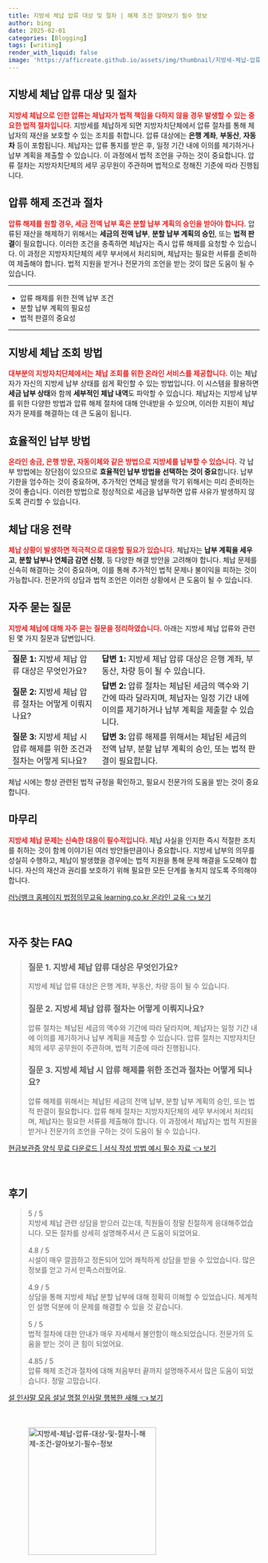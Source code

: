 ```yaml
---
title: 지방세 체납 압류 대상 및 절차 | 해제 조건 알아보기 필수 정보
author: bing
date: 2025-02-01
categories: [Blogging]
tags: [writing]
render_with_liquid: false
image: 'https://afficreate.github.io/assets/img/thumbnail/지방세-체납-압류-대상-및-절차-|-해제-조건-알아보기-필수-정보.webp'
---
```



<h2 id='지방세 체납 압류 대상 및 절차'>지방세 체납 압류 대상 및 절차</h2>

<p><b><span style="color: #ee2323;">지방세 체납으로 인한 압류는 체납자가 법적 책임을 다하지 않을 경우 발생할 수 있는 중요한 법적 절차입니다.</span></b>  지방세를 체납하게 되면 지방자치단체에서 압류 절차를 통해 체납자의 재산을 보호할 수 있는 조치를 취합니다. 압류 대상에는 <b>은행 계좌</b>, <b>부동산</b>, <b>자동차</b> 등이 포함됩니다. 체납자는 압류 통지를 받은 후, 일정 기간 내에 이의를 제기하거나 납부 계획을 제출할 수 있습니다. 이 과정에서 법적 조언을 구하는 것이 중요합니다. 압류 절차는 지방자치단체의 세무 공무원이 주관하며 법적으로 정해진 기준에 따라 진행됩니다.</p>

<h2 id='압류 해제 조건과 절차'>압류 해제 조건과 절차</h2>

<p><b><span style="color: #ee2323;">압류 해제를 원할 경우, 세금 전액 납부 혹은 분할 납부 계획의 승인을 받아야 합니다.</span></b> 압류된 재산을 해제하기 위해서는 <b>세금의 전액 납부</b>, <b>분할 납부 계획의 승인</b>, 또는 <b>법적 판결</b>이 필요합니다. 이러한 조건을 충족하면 체납자는 즉시 압류 해제를 요청할 수 있습니다. 이 과정은 지방자치단체의 세무 부서에서 처리되며, 체납자는 필요한 서류를 준비하여 제출해야 합니다. 법적 지원을 받거나 전문가의 조언을 받는 것이 많은 도움이 될 수 있습니다.</p>

<hr />

<ul>
    <li>압류 해제를 위한 전액 납부 조건</li>
    <li>분할 납부 계획의 필요성</li>
    <li>법적 판결의 중요성</li>
</ul>

<hr />

<h2 id='지방세 체납 조회 방법'>지방세 체납 조회 방법</h2>

<p><b><span style="color: #ee2323;">대부분의 지방자치단체에서는 체납 조회를 위한 온라인 서비스를 제공합니다.</span></b> 이는 체납자가 자신의 지방세 납부 상태를 쉽게 확인할 수 있는 방법입니다. 이 시스템을 활용하면 <b>세금 납부 상태</b>와 함께 <b>세부적인 체납 내역</b>도 파악할 수 있습니다. 체납자는 지방세 납부를 위한 다양한 방법과 압류 해제 절차에 대해 안내받을 수 있으며, 이러한 지원이 체납자가 문제를 해결하는 데 큰 도움이 됩니다.</p>

<h2 id='효율적인 납부 방법'>효율적인 납부 방법</h2>

<p><b><span style="color: #ee2323;">온라인 송금, 은행 방문, 자동이체와 같은 방법으로 지방세를 납부할 수 있습니다.</span></b> 각 납부 방법에는 장단점이 있으므로 <b>효율적인 납부 방법을 선택하는 것이 중요</b>합니다. 납부 기한을 엄수하는 것이 중요하며, 추가적인 연체금 발생을 막기 위해서는 미리 준비하는 것이 좋습니다. 이러한 방법으로 정상적으로 세금을 납부하면 압류 사유가 발생하지 않도록 관리할 수 있습니다.</p>

<h2 id='체납 대응 전략'>체납 대응 전략</h2>

<p><b><span style="color: #ee2323;">체납 상황이 발생하면 적극적으로 대응할 필요가 있습니다.</span></b> 체납자는 <b>납부 계획을 세우고</b>, <b>분할 납부나 연체금 감면 신청</b>, 등 다양한 해결 방안을 고려해야 합니다. 체납 문제를 신속히 해결하는 것이 중요하며, 이를 통해 추가적인 법적 문제나 불이익을 피하는 것이 가능합니다. 전문가의 상담과 법적 조언은 이러한 상황에서 큰 도움이 될 수 있습니다.</p>

<h2 id='자주 묻는 질문'>자주 묻는 질문</h2>

<p><b><span style="color: #ee2323;">지방세 체납에 대해 자주 묻는 질문을 정리하였습니다.</span></b> 아래는 지방세 체납 압류와 관련된 몇 가지 질문과 답변입니다.</p>

<table>
    <tr>
        <td><b>질문 1:</b> 지방세 체납 압류 대상은 무엇인가요?</td>
        <td><b>답변 1:</b> 지방세 체납 압류 대상은 은행 계좌, 부동산, 차량 등이 될 수 있습니다.</td>
    </tr>
    <tr>
        <td><b>질문 2:</b> 지방세 체납 압류 절차는 어떻게 이뤄지나요?</td>
        <td><b>답변 2:</b> 압류 절차는 체납된 세금의 액수와 기간에 따라 달라지며, 체납자는 일정 기간 내에 이의를 제기하거나 납부 계획을 제출할 수 있습니다.</td>
    </tr>
    <tr>
        <td><b>질문 3:</b> 지방세 체납 시 압류 해제를 위한 조건과 절차는 어떻게 되나요?</td>
        <td><b>답변 3:</b> 압류 해제를 위해서는 체납된 세금의 전액 납부, 분할 납부 계획의 승인, 또는 법적 판결이 필요합니다.</td>
    </tr>
</table>

<p>체납 시에는 항상 관련된 법적 규정을 확인하고, 필요시 전문가의 도움을 받는 것이 중요합니다.</p>

<h2 id='마무리'>마무리</h2>

<p><b><span style="color: #ee2323;">지방세 체납 문제는 신속한 대응이 필수적입니다.</span></b> 체납 사실을 인지한 즉시 적절한 조치를 취하는 것이 함께 이야기된 여러 방안들만큼이나 중요합니다. 지방세 납부의 의무를 성실히 수행하고, 체납이 발생했을 경우에는 법적 지원을 통해 문제 해결을 도모해야 합니다. 자신의 재산과 권리를 보호하기 위해 필요한 모든 단계를 놓치지 않도록 주의해야 합니다. </p>


<p><a class="click-button" title="러닝뱅크 홈페이지 법정의무교육 learning.co.kr 온라인 교육" href="https://afficreate.github.io/posts/%EB%9F%AC%EB%8B%9D%EB%B1%85%ED%81%AC-%ED%99%88%ED%8E%98%EC%9D%B4%EC%A7%80-%EB%B2%95%EC%A0%95%EC%9D%98%EB%AC%B4%EA%B5%90%EC%9C%A1-learning.co.kr-%EC%98%A8%EB%9D%BC%EC%9D%B8-%EA%B5%90%EC%9C%A1/" rel="dofollow">러닝뱅크 홈페이지 법정의무교육 learning.co.kr 온라인 교육 👈 보기</a></p><br>
<h2 id='자주_찾는_FAQ'>자주 찾는 FAQ</h2>
<div itemscope="" itemtype="https://schema.org/FAQPage"> 
<blockquote> 
<div itemscope="" itemprop="mainEntity" itemtype="https://schema.org/Question"> 
<h3 itemprop="name">질문 1. 지방세 체납 압류 대상은 무엇인가요?</h3> 
<div itemscope="" itemprop="acceptedAnswer" itemtype="https://schema.org/Answer"> 
<span itemprop="text"> 
<p>지방세 체납 압류 대상은 은행 계좌, 부동산, 차량 등이 될 수 있습니다.</p> 
</span> 
</div> 
</div> 

<div itemscope="" itemprop="mainEntity" itemtype="https://schema.org/Question"> 
<h3 itemprop="name">질문 2. 지방세 체납 압류 절차는 어떻게 이뤄지나요?</h3> 
<div itemscope="" itemprop="acceptedAnswer" itemtype="https://schema.org/Answer"> 
<span itemprop="text"> 
<p>압류 절차는 체납된 세금의 액수와 기간에 따라 달라지며, 체납자는 일정 기간 내에 이의를 제기하거나 납부 계획을 제출할 수 있습니다. 압류 절차는 지방자치단체의 세무 공무원이 주관하며, 법적 기준에 따라 진행됩니다.</p> 
</span> 
</div> 
</div> 

<div itemscope="" itemprop="mainEntity" itemtype="https://schema.org/Question"> 
<h3 itemprop="name">질문 3. 지방세 체납 시 압류 해제를 위한 조건과 절차는 어떻게 되나요?</h3> 
<div itemscope="" itemprop="acceptedAnswer" itemtype="https://schema.org/Answer"> 
<span itemprop="text"> 
<p>압류 해제를 위해서는 체납된 세금의 전액 납부, 분할 납부 계획의 승인, 또는 법적 판결이 필요합니다. 압류 해제 절차는 지방자치단체의 세무 부서에서 처리되며, 체납자는 필요한 서류를 제출해야 합니다. 이 과정에서 체납자는 법적 지원을 받거나 전문가의 조언을 구하는 것이 도움이 될 수 있습니다.</p> 
</span> 
</div> 
</div> 
</blockquote> 
</div>
<p><a class="click-button" title="현금보관증 양식 무료 다운로드 | 서식 작성 방법 예시 필수 자료" href="https://afficreate.github.io/posts/%ED%98%84%EA%B8%88%EB%B3%B4%EA%B4%80%EC%A6%9D-%EC%96%91%EC%8B%9D-%EB%AC%B4%EB%A3%8C-%EB%8B%A4%EC%9A%B4%EB%A1%9C%EB%93%9C-%EC%84%9C%EC%8B%9D-%EC%9E%91%EC%84%B1-%EB%B0%A9%EB%B2%95-%EC%98%88%EC%8B%9C-%ED%95%84%EC%88%98-%EC%9E%90%EB%A3%8C/" rel="dofollow">현금보관증 양식 무료 다운로드 | 서식 작성 방법 예시 필수 자료 👈 보기</a></p><br>
<h2 id='후기'>후기</h2>
<div itemscope itemtype="https://schema.org/Product">
  <blockquote>
  <div itemprop="review" itemscope itemtype="https://schema.org/Review">
      <div itemprop="reviewRating" itemscope itemtype="https://schema.org/Rating"> <span itemprop="ratingValue">5</span> / <span itemprop="bestRating">5</span> </div>
      <span itemprop="reviewBody">지방세 체납 관련 상담을 받으러 갔는데, 직원들이 정말 친절하게 응대해주었습니다. 모든 절차를 상세히 설명해주셔서 큰 도움이 되었어요.</span>
  </div>
  <br>
  <div itemprop="review" itemscope itemtype="https://schema.org/Review">
      <div itemprop="reviewRating" itemscope itemtype="https://schema.org/Rating"> <span itemprop="ratingValue">4.8</span> / <span itemprop="bestRating">5</span> </div>
      <span itemprop="reviewBody">시설이 매우 깔끔하고 정돈되어 있어 쾌적하게 상담을 받을 수 있었습니다. 많은 정보를 얻고 가서 만족스러웠어요.</span>
  </div>
  <br>
  <div itemprop="review" itemscope itemtype="https://schema.org/Review">
      <div itemprop="reviewRating" itemscope itemtype="https://schema.org/Rating"> <span itemprop="ratingValue">4.9</span> / <span itemprop="bestRating">5</span> </div>
      <span itemprop="reviewBody">상담을 통해 지방세 체납 분할 납부에 대해 정확히 이해할 수 있었습니다. 체계적인 설명 덕분에 이 문제를 해결할 수 있을 것 같습니다.</span>
  </div>
  <br>
  <div itemprop="review" itemscope itemtype="https://schema.org/Review">
      <div itemprop="reviewRating" itemscope itemtype="https://schema.org/Rating"> <span itemprop="ratingValue">5</span> / <span itemprop="bestRating">5</span> </div>
      <span itemprop="reviewBody">법적 절차에 대한 안내가 매우 자세해서 불안함이 해소되었습니다. 전문가의 도움을 받는 것이 큰 힘이 되었어요.</span>
  </div>
  <br>
  <div itemprop="review" itemscope itemtype="https://schema.org/Review">
      <div itemprop="reviewRating" itemscope itemtype="https://schema.org/Rating"> <span itemprop="ratingValue">4.85</span> / <span itemprop="bestRating">5</span> </div>
      <span itemprop="reviewBody">압류 해제 조건과 절차에 대해 처음부터 끝까지 설명해주셔서 많은 도움이 되었습니다. 정말 고맙습니다.</span>
  </div>
  </blockquote>
</div>
<p><a class="click-button" title="설 인사말 모음 설날 명절 인사말 행복한 새해" href="https://afficreate.github.io/posts/%EC%84%A4-%EC%9D%B8%EC%82%AC%EB%A7%90-%EB%AA%A8%EC%9D%8C-%EC%84%A4%EB%82%A0-%EB%AA%85%EC%A0%88-%EC%9D%B8%EC%82%AC%EB%A7%90-%ED%96%89%EB%B3%B5%ED%95%9C-%EC%83%88%ED%95%B4/" rel="dofollow">설 인사말 모음 설날 명절 인사말 행복한 새해 👈 보기</a></p><br>
<figure class="image"><img src="https://afficreate.github.io/assets/img/thumbnail/지방세-체납-압류-대상-및-절차-|-해제-조건-알아보기-필수-정보.webp" alt="지방세-체납-압류-대상-및-절차-|-해제-조건-알아보기-필수-정보" width="256" height="256"></figure>